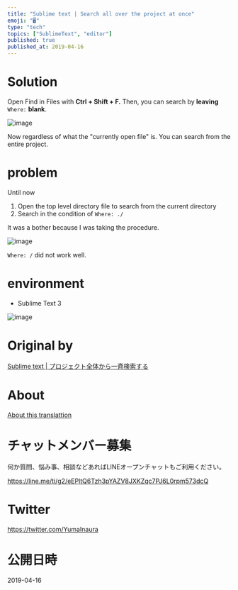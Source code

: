 ```yaml
---
title: "Sublime text | Search all over the project at once"
emoji: "🖥"
type: "tech"
topics: ["SublimeText", "editor"]
published: true
published_at: 2019-04-16
---
```


# Solution 

Open Find in Files with **Ctrl + Shift + F.** Then, you can search by **leaving** `Where:` **blank**.

![image](https://qiita-image-store.s3.amazonaws.com/0/90607/17f22c86-2c09-0251-4837-1d4b1819ff4c.png)

Now regardless of what the "currently open file" is. You can search from the entire project.

# problem 

Until now

1. Open the top level directory file to search from the current directory 
2. Search in the condition of `Where: ./` 

It was a bother because I was taking the procedure.

![image](https://qiita-image-store.s3.amazonaws.com/0/90607/cab1d482-284c-3c4c-c2b8-0319f2fe3c43.png)

`Where: /` did not work well.

# environment 

- Sublime Text 3 

![image](https://qiita-image-store.s3.amazonaws.com/0/90607/05202fe0-7894-5e51-31a5-aacfb272bbb0.png)



# Original by
[Sublime text | プロジェクト全体から一斉検索する](https://qiita.com/Yinaura/items/e328fcaf8e1318b81727)

# About

[About this translattion](https://qiita.com/YumaInaura/items/7f6fd1e9310a6816469a)








<!-- Update From Qiita API -->

# チャットメンバー募集


何か質問、悩み事、相談などあればLINEオープンチャットもご利用ください。

https://line.me/ti/g2/eEPltQ6Tzh3pYAZV8JXKZqc7PJ6L0rpm573dcQ





# Twitter


https://twitter.com/YumaInaura


<!-- Update From Qiita API -->



# 公開日時

2019-04-16
